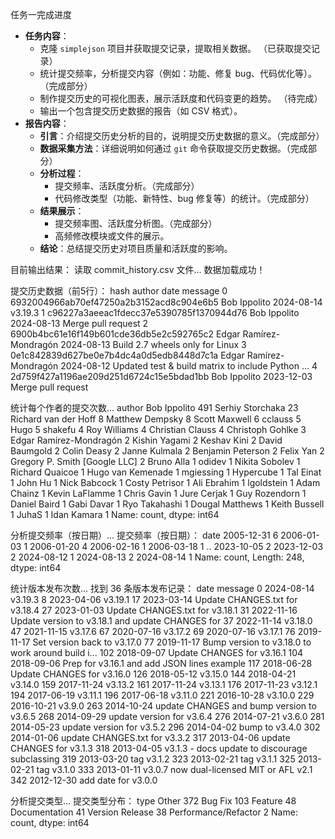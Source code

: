 任务一完成进度
- **任务内容**：
  - 克隆 `simplejson` 项目并获取提交记录，提取相关数据。  （已获取提交记录）
  - 统计提交频率，分析提交内容（例如：功能、修复 bug、代码优化等）。  （完成部分）
  - 制作提交历史的可视化图表，展示活跃度和代码变更的趋势。  （待完成）
  - 输出一个包含提交历史数据的报告（如 CSV 格式）。
- **报告内容**：
  - **引言**：介绍提交历史分析的目的，说明提交历史数据的意义。（完成部分）
  - **数据采集方法**：详细说明如何通过 `git` 命令获取提交历史数据。（完成部分）
  - **分析过程**：
    - 提交频率、活跃度分析。（完成部分）
    - 代码修改类型（功能、新特性、bug 修复等）的统计。（完成部分）
  - **结果展示**：
    - 提交频率图、活跃度分析图。（完成部分）
    - 高频修改模块或文件的展示。
  - **结论**：总结提交历史对项目质量和活跃度的影响。


目前输出结果：
读取 commit_history.csv 文件...
数据加载成功！

提交历史数据（前5行）：
                                       hash                   author        date                                            message
0  6932004966ab70ef47250a2b3152acd8c904e6b5             Bob Ippolito  2024-08-14                                            v3.19.3
1  c96227a3aeeac1fdecc37e5390785f1370944d76             Bob Ippolito  2024-08-13                                Merge pull request
2  6900b4bc61e16f149b601cde36db5e2c592765c2  Edgar Ramírez-Mondragón  2024-08-13                    Build 2.7 wheels only for Linux
3  0e1c842839d627be0e7b4dc4a0d5edb8448d7c1a  Edgar Ramírez-Mondragón  2024-08-12  Updated test & build matrix to include Python ...
4  2d759f427a1196ae209d251d6724c15e5bdad1bb             Bob Ippolito  2023-12-03                                Merge pull request

统计每个作者的提交次数...
author
Bob Ippolito                     491
Serhiy Storchaka                  23
Richard van der Hoff               8
Matthew Dempsky                    8
Scott Maxwell                      6
cclauss                            5
Hugo                               5
shakefu                            4
Roy Williams                       4
Christian Clauss                   4
Christoph Gohlke                   3
Edgar Ramírez-Mondragón            2
Kishin Yagami                      2
Keshav Kini                        2
David Baumgold                     2
Colin Deasy                        2
Janne Kulmala                      2
Benjamin Peterson                  2
Felix Yan                          2
Gregory P. Smith [Google LLC]      2
Bruno Alla                         1
odidev                             1
Nikita Sobolev                     1
Richard Quaicoe                    1
Hugo van Kemenade                  1
mgiessing                          1
Hypercube                          1
Tal Einat                          1
John Hu                            1
Nick Babcock                       1
Costy Petrisor                     1
Ali Ebrahim                        1
lgoldstein                         1
Adam Chainz                        1
Kevin LaFlamme                     1
Chris Gavin                        1
Jure Cerjak                        1
Guy Rozendorn                      1
Daniel Baird                       1
Gabi Davar                         1
Ryo Takahashi                      1
Dougal Matthews                    1
Keith Bussell                      1
JuhaS                              1
Idan Kamara                        1
Name: count, dtype: int64

分析提交频率（按日期）...
提交频率（按日期）：
date
2005-12-31    6
2006-01-03    1
2006-01-20    4
2006-02-16    1
2006-03-18    1
             ..
2023-10-05    2
2023-12-03    2
2024-08-12    1
2024-08-13    2
2024-08-14    1
Name: count, Length: 248, dtype: int64

统计版本发布次数...
找到 36 条版本发布记录：
          date                                            message
0   2024-08-14                                            v3.19.3
8   2023-04-06                                            v3.19.1
17  2023-03-14                     Update CHANGES.txt for v3.18.4
27  2023-01-03                     Update CHANGES.txt for v3.18.1
31  2022-11-16  Update version to v3.18.1 and update CHANGES for
37  2022-11-14                                            v3.18.0
47  2021-11-15                                            v3.17.6
67  2020-07-16                                            v3.17.2
69  2020-07-16                                            v3.17.1
76  2019-11-17                        Set version back to v3.17.0
77  2019-11-17  Bump version to v3.18.0 to work around build i...
102 2018-09-07                         Update CHANGES for v3.16.1
104 2018-09-06        Prep for v3.16.1 and add JSON lines example
117 2018-06-28                         Update CHANGES for v3.16.0
126 2018-05-12                                            v3.15.0
144 2018-04-21                                            v3.14.0
159 2017-11-24                                            v3.13.2
161 2017-11-24                                            v3.13.1
176 2017-11-23                                            v3.12.1
194 2017-06-19                                            v3.11.1
196 2017-06-18                                            v3.11.0
221 2016-10-28                                            v3.10.0
229 2016-10-21                                             v3.9.0
263 2014-10-24          update CHANGES and bump version to v3.6.5
268 2014-09-29                          update version for v3.6.4
276 2014-07-21                                             v3.6.0
281 2014-05-23                          update version for v3.5.2
296 2014-04-02                                     bump to v3.4.0
302 2014-01-06                      update CHANGES.txt for v3.3.2
317 2013-04-06                          update CHANGES for v3.1.3
318 2013-04-05     v3.1.3 - docs update to discourage subclassing
319 2013-03-20                                         tag v3.1.2
323 2013-02-21                                         tag v3.1.1
325 2013-02-21                                         tag v3.1.0
333 2013-01-11           v3.0.7 now dual-licensed MIT or AFL v2.1
342 2012-12-30                                add date for v3.0.0

分析提交类型...
提交类型分布：
type
Other                   372
Bug Fix                 103
Feature                  48
Documentation            41
Version Release          38
Performance/Refactor      2
Name: count, dtype: int64
